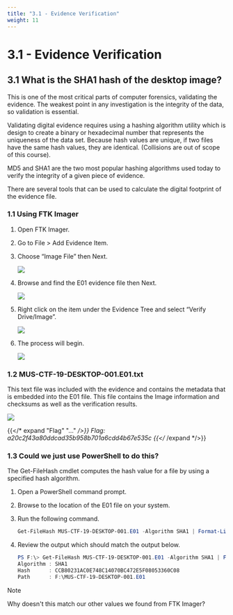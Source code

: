 ```yaml
---
title: "3.1 - Evidence Verification"
weight: 11
---
```


# 3.1 - Evidence Verification

## 3.1 What is the SHA1 hash of the desktop image?
This is one of the most critical parts of computer forensics, validating the evidence. The weakest point in any investigation is the integrity of the data, so validation is essential.

Validating digital evidence requires using a hashing algorithm utility which is design to create a binary or hexadecimal number that represents the uniqueness of the data set. Because hash values are unique, if two files have the same hash values, they are identical. (Collisions are out of scope of this course).

MD5 and SHA1 are the two most popular hashing algorithms used today to verify the integrity of a given piece of evidence.

There are several tools that can be used to calculate the digital footprint of the evidence file.

### 1.1 Using FTK Imager
1. Open FTK Imager.
2. Go to File > Add Evidence Item.
3. Choose “Image File” then Next.
 
    ![](<../images/3.1-FTK-image-verification-1.png>)

4. Browse and find the E01 evidence file then Next.

    ![](<../images/3.1-FTK-image-verification-2.png>)

5. Right click on the item under the Evidence Tree and select “Verify Drive/Image”.

    ![](<../images/3.1-FTK-image-verification-3.png>)

6. The process will begin.

    ![](<../images/3.1-FTK-image-verification-4.png>)

### 1.2 MUS-CTF-19-DESKTOP-001.E01.txt
This text file was included with the evidence and contains the metadata that is embedded into the E01 file. This file contains the Image information and checksums as well as the verification results.

![](<../images/3.1-text_file.png>)

{{</* expand "Flag" "..." */>}}
Flag: a20c2f43a80ddcad35b958b701a6cdd4b67e535c
{{</* /expand */>}}

### 1.3 Could we just use PowerShell to do this?
The Get-FileHash cmdlet computes the hash value for a file by using a specified hash algorithm. 
1. Open a PowerShell command prompt.
2. Browse to the location of the E01 file on your system.
3. Run the following command.

    ```PowerShell
    Get-FileHash MUS-CTF-19-DESKTOP-001.E01 -Algorithm SHA1 | Format-List
    ```

4. Review the output which should match the output below.

    ```PowerShell
    PS F:\> Get-FileHash MUS-CTF-19-DESKTOP-001.E01 -Algorithm SHA1 | Format-List
    Algorithm : SHA1
    Hash      : CCB80231AC0E748C14070BC472E5F08053360C08
    Path      : F:\MUS-CTF-19-DESKTOP-001.E01
    ```

> [!NOTE]
> Why doesn't this match our other values we found from FTK Imager?